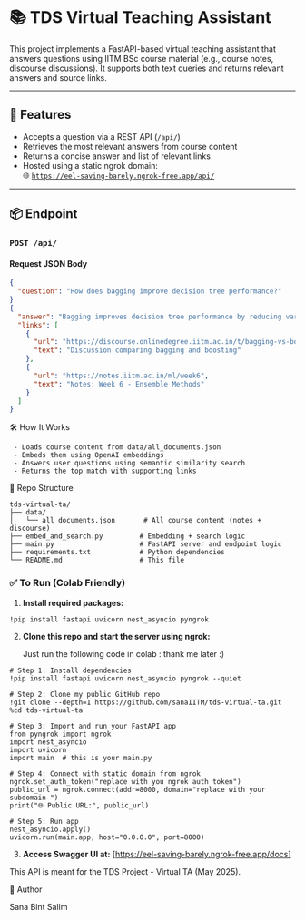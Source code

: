# 📚 TDS Virtual Teaching Assistant

This project implements a FastAPI-based virtual teaching assistant that answers questions using IITM BSc course material (e.g., course notes, discourse discussions). It supports both text queries and returns relevant answers and source links.

---

## 🚀 Features

- Accepts a question via a REST API (`/api/`)
- Retrieves the most relevant answers from course content
- Returns a concise answer and list of relevant links
- Hosted using a static ngrok domain:  
  🌐 [`https://eel-saving-barely.ngrok-free.app/api/`](https://eel-saving-barely.ngrok-free.app/api/)

---

## 📦 Endpoint

### `POST /api/`

#### Request JSON Body

```json
{
  "question": "How does bagging improve decision tree performance?"
}
{
  "answer": "Bagging improves decision tree performance by reducing variance through ensembling...",
  "links": [
    {
      "url": "https://discourse.onlinedegree.iitm.ac.in/t/bagging-vs-boosting",
      "text": "Discussion comparing bagging and boosting"
    },
    {
      "url": "https://notes.iitm.ac.in/ml/week6",
      "text": "Notes: Week 6 - Ensemble Methods"
    }
  ]
}
```

🛠 How It Works

     - Loads course content from data/all_documents.json
     - Embeds them using OpenAI embeddings
     - Answers user questions using semantic similarity search
     - Returns the top match with supporting links

📂 Repo Structure
```
tds-virtual-ta/
├── data/
│   └── all_documents.json       # All course content (notes + discourse)
├── embed_and_search.py         # Embedding + search logic
├── main.py                     # FastAPI server and endpoint logic
├── requirements.txt            # Python dependencies
└── README.md                   # This file
```
### ✅ To Run (Colab Friendly)

1. **Install required packages:**

  ```bash
  !pip install fastapi uvicorn nest_asyncio pyngrok
  ```

2. **Clone this repo and start the server using ngrok:**

   Just run the following code in colab : thank me later :)
  ```
# Step 1: Install dependencies
!pip install fastapi uvicorn nest_asyncio pyngrok --quiet

# Step 2: Clone my public GitHub repo
!git clone --depth=1 https://github.com/sanaIITM/tds-virtual-ta.git
%cd tds-virtual-ta

# Step 3: Import and run your FastAPI app
from pyngrok import ngrok
import nest_asyncio
import uvicorn
import main  # this is your main.py

# Step 4: Connect with static domain from ngrok
ngrok.set_auth_token("replace with you ngrok auth token") 
public_url = ngrok.connect(addr=8000, domain="replace with your subdomain ")
print("🌐 Public URL:", public_url)

# Step 5: Run app
nest_asyncio.apply()
uvicorn.run(main.app, host="0.0.0.0", port=8000)

  ```

3. **Access Swagger UI at:**
 [https://eel-saving-barely.ngrok-free.app/docs]




  This API is meant for the TDS Project - Virtual TA (May 2025).


  
  👤 Author
  
  Sana Bint Salim

